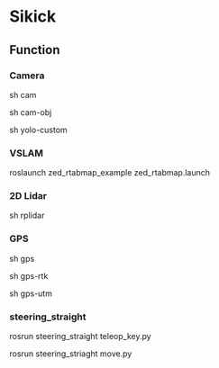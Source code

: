 # Sikick

## Function

### Camera
sh cam

sh cam-obj

sh yolo-custom


### VSLAM
roslaunch zed_rtabmap_example zed_rtabmap.launch


### 2D Lidar
sh rplidar


### GPS
sh gps

sh gps-rtk

sh gps-utm



### steering_straight
rosrun steering_straight teleop_key.py

rosrun steering_striaght move.py
